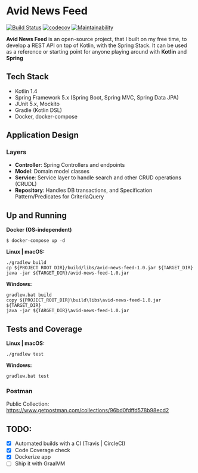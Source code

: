 # Avid News Feed 
[![Build Status](https://travis-ci.org/iobruno/avid-news-feed.svg?branch=master)](https://travis-ci.org/iobruno/avid-news-feed)
[![codecov](https://codecov.io/gh/iobruno/avid-news-feed/branch/master/graph/badge.svg)](https://codecov.io/gh/iobruno/avid-news-feed)
[![Maintainability](https://api.codeclimate.com/v1/badges/66f1b97f6bf332153f1a/maintainability)](https://codeclimate.com/github/iobruno/avid-news-feed/maintainability)

**Avid News Feed** is an open-source project, that I built on my free time, to develop a REST API on top of Kotlin, 
with the Spring Stack. It can be used as a reference or starting point for anyone playing around with **Kotlin** and **Spring**

## Tech Stack
- Kotlin 1.4
- Spring Framework 5.x (Spring Boot, Spring MVC, Spring Data JPA)
- JUnit 5.x, Mockito
- Gradle (Kotlin DSL)
- Docker, docker-compose

## Application Design

### Layers
- **Controller**: Spring Controllers and endpoints
- **Model**: Domain model classes
- **Service**: Service layer to handle search and other CRUD operations (CRUDL)
- **Repository**: Handles DB transactions, and Specification Pattern/Predicates for CriteriaQuery

## Up and Running 

**Docker (OS-independent)**
```
$ docker-compose up -d
```

**Linux | macOS:**
```
./gradlew build
cp ${PROJECT_ROOT_DIR}/build/libs/avid-news-feed-1.0.jar ${TARGET_DIR}
java -jar ${TARGET_DIR}/avid-news-feed-1.0.jar
```

**Windows:**
```
gradlew.bat build
copy ${PROJECT_ROOT_DIR}\build\libs\avid-news-feed-1.0.jar ${TARGET_DIR}
java -jar ${TARGET_DIR}\avid-news-feed-1.0.jar
```

## Tests and Coverage

**Linux | macOS:**
```
./gradlew test
```

**Windows:**
```
gradlew.bat test
```

### Postman

Public Collection:
https://www.getpostman.com/collections/96bd0fdffd578b98ecd2

## TODO:
- [x] Automated builds with a CI (Travis | CircleCI)
- [x] Code Coverage check
- [x] Dockerize app
- [ ] Ship it with GraalVM
